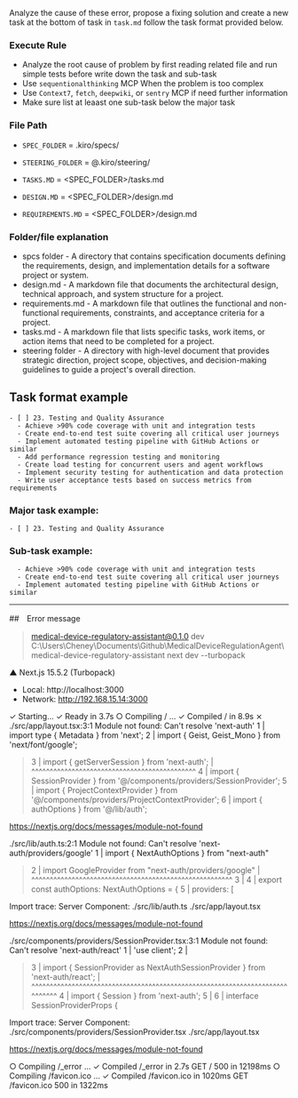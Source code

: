 
Analyze the cause of these error, propose a fixing solution and create a new task at the bottom of task in `task.md` follow the task format provided below. 

### Execute Rule
* Analyze the root cause of problem by first reading related file and run simple tests before write down the task and sub-task
* Use `sequentionalthinking` MCP When the problem is too complex
* Use `Context7`, `fetch`, `deepwiki`, or `sentry` MCP if need further information
* Make sure list at leaast one sub-task below the major task

### File Path
* `SPEC_FOLDER` = .kiro/specs/    
* `STEERING_FOLDER` = @.kiro/steering/ 

* `TASKS.MD` = <SPEC_FOLDER>/tasks.md
* `DESIGN.MD` = <SPEC_FOLDER>/design.md
* `REQUIREMENTS.MD` = <SPEC_FOLDER>/design.md

### Folder/file explanation
* spcs folder - A directory that contains specification documents defining the requirements, design, and implementation details for a software project or system.
* design.md - A markdown file that documents the architectural design, technical approach, and system structure for a project.
* requirements.md - A markdown file that outlines the functional and non-functional requirements, constraints, and acceptance criteria for a project.
* tasks.md - A markdown file that lists specific tasks, work items, or action items that need to be completed for a project.
* steering folder - A directory with high-level document that provides strategic direction, project scope, objectives, and decision-making guidelines to guide a project's overall direction.

## Task format example
```
- [ ] 23. Testing and Quality Assurance
  - Achieve >90% code coverage with unit and integration tests
  - Create end-to-end test suite covering all critical user journeys
  - Implement automated testing pipeline with GitHub Actions or similar
  - Add performance regression testing and monitoring
  - Create load testing for concurrent users and agent workflows
  - Implement security testing for authentication and data protection
  - Write user acceptance tests based on success metrics from requirements
```

### Major task example: 

```
- [ ] 23. Testing and Quality Assurance
```

### Sub-task example: 
```
  - Achieve >90% code coverage with unit and integration tests
  - Create end-to-end test suite covering all critical user journeys
  - Implement automated testing pipeline with GitHub Actions or similar
```  



-------------------------------------------------------------------------------------------------------

##　Error message

> medical-device-regulatory-assistant@0.1.0 dev C:\Users\Cheney\Documents\Github\MedicalDeviceRegulationAgent\medical-device-regulatory-assistant
> next dev --turbopack

   ▲ Next.js 15.5.2 (Turbopack)
   - Local:        http://localhost:3000
   - Network:      http://192.168.15.14:3000

 ✓ Starting...
 ✓ Ready in 3.7s
 ○ Compiling / ...
 ✓ Compiled / in 8.9s
 ⨯ ./src/app/layout.tsx:3:1
Module not found: Can't resolve 'next-auth'
  1 | import type { Metadata } from 'next';
  2 | import { Geist, Geist_Mono } from 'next/font/google';
> 3 | import { getServerSession } from 'next-auth';
    | ^^^^^^^^^^^^^^^^^^^^^^^^^^^^^^^^^^^^^^^^^^^^^
  4 | import { SessionProvider } from '@/components/providers/SessionProvider';
  5 | import { ProjectContextProvider } from '@/components/providers/ProjectContextProvider';
  6 | import { authOptions } from '@/lib/auth';



https://nextjs.org/docs/messages/module-not-found



./src/lib/auth.ts:2:1
Module not found: Can't resolve 'next-auth/providers/google'
  1 | import { NextAuthOptions } from "next-auth"
> 2 | import GoogleProvider from "next-auth/providers/google"
    | ^^^^^^^^^^^^^^^^^^^^^^^^^^^^^^^^^^^^^^^^^^^^^^^^^^^^^^^
  3 |
  4 | export const authOptions: NextAuthOptions = {
  5 |   providers: [



Import trace:
  Server Component:
    ./src/lib/auth.ts
    ./src/app/layout.tsx

https://nextjs.org/docs/messages/module-not-found



./src/components/providers/SessionProvider.tsx:3:1
Module not found: Can't resolve 'next-auth/react'
  1 | 'use client';
  2 |
> 3 | import { SessionProvider as NextAuthSessionProvider } from 'next-auth/react';
    | ^^^^^^^^^^^^^^^^^^^^^^^^^^^^^^^^^^^^^^^^^^^^^^^^^^^^^^^^^^^^^^^^^^^^^^^^^^^^^
  4 | import { Session } from 'next-auth';
  5 |
  6 | interface SessionProviderProps {



Import trace:
  Server Component:
    ./src/components/providers/SessionProvider.tsx
    ./src/app/layout.tsx

https://nextjs.org/docs/messages/module-not-found


 ○ Compiling /_error ...
 ✓ Compiled /_error in 2.7s
 GET / 500 in 12198ms
 ○ Compiling /favicon.ico ...
 ✓ Compiled /favicon.ico in 1020ms
 GET /favicon.ico 500 in 1322ms